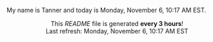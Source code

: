 My name is Tanner and today is Monday, November 6, 10:17 AM EST.

<p align="center">This <i>README</i> file is generated <b>every 3 hours</b>!</br>Last refresh: Monday, November 6, 10:17 AM EST<br /></p>
